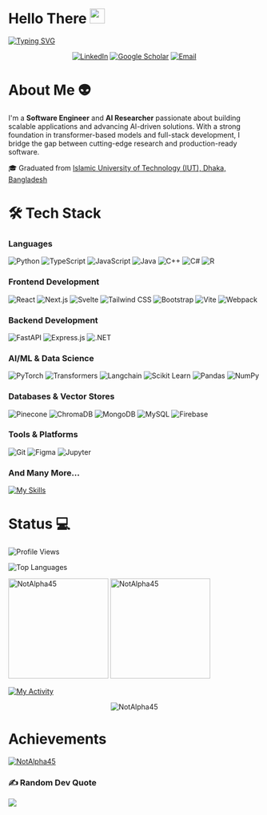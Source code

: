 <h1>Hello There <img src = "https://raw.githubusercontent.com/MartinHeinz/MartinHeinz/master/wave.gif" width = 30px></h1>

[![Typing SVG](https://readme-typing-svg.herokuapp.com?font=Fira+Code&size=18&duration=2000&pause=1000&multiline=true&width=435&lines=An+explorer+at+heart+❤;Qustioning+existence+3.0+🤔)](https://git.io/typing-svg)

<div align="center">
  
[![LinkedIn](https://img.shields.io/badge/LinkedIn-0077B5?style=for-the-badge&logo=linkedin&logoColor=white)](your-linkedin-url)
[![Google Scholar](https://img.shields.io/badge/Google_Scholar-4285F4?style=for-the-badge&logo=google-scholar&logoColor=white)](your-scholar-url)
[![Email](https://img.shields.io/badge/Email-D14836?style=for-the-badge&logo=gmail&logoColor=white)](mailto:mashrurmaheen@gmail.com)

</div>

# About Me 👽

I'm a **Software Engineer** and **AI Researcher** passionate about building scalable applications and advancing AI-driven solutions. With a strong foundation in transformer-based models and full-stack development, I bridge the gap between cutting-edge research and production-ready software.

🎓 Graduated from <a href="https://www.iutoic-dhaka.edu/">Islamic University of Technology (IUT), Dhaka, Bangladesh</a>

# 🛠️ Tech Stack

### Languages
![Python](https://img.shields.io/badge/Python-3776AB?style=for-the-badge&logo=python&logoColor=white)
![TypeScript](https://img.shields.io/badge/TypeScript-007ACC?style=for-the-badge&logo=typescript&logoColor=white)
![JavaScript](https://img.shields.io/badge/JavaScript-F7DF1E?style=for-the-badge&logo=javascript&logoColor=black)
![Java](https://img.shields.io/badge/Java-ED8B00?style=for-the-badge&logo=openjdk&logoColor=white)
![C++](https://img.shields.io/badge/C++-00599C?style=for-the-badge&logo=cplusplus&logoColor=white)
![C#](https://img.shields.io/badge/C%23-239120?style=for-the-badge&logo=c-sharp&logoColor=white)
![R](https://img.shields.io/badge/R-276DC3?style=for-the-badge&logo=r&logoColor=white)

### Frontend Development
![React](https://img.shields.io/badge/React-20232A?style=for-the-badge&logo=react&logoColor=61DAFB)
![Next.js](https://img.shields.io/badge/Next.js-000000?style=for-the-badge&logo=nextdotjs&logoColor=white)
![Svelte](https://img.shields.io/badge/Svelte-FF3E00?style=for-the-badge&logo=svelte&logoColor=white)
![Tailwind CSS](https://img.shields.io/badge/Tailwind_CSS-38B2AC?style=for-the-badge&logo=tailwind-css&logoColor=white)
![Bootstrap](https://img.shields.io/badge/Bootstrap-7952B3?style=for-the-badge&logo=bootstrap&logoColor=white)
![Vite](https://img.shields.io/badge/Vite-646CFF?style=for-the-badge&logo=vite&logoColor=white)
![Webpack](https://img.shields.io/badge/Webpack-8DD6F9?style=for-the-badge&logo=webpack&logoColor=black)

### Backend Development
![FastAPI](https://img.shields.io/badge/FastAPI-009688?style=for-the-badge&logo=fastapi&logoColor=white)
![Express.js](https://img.shields.io/badge/Express.js-000000?style=for-the-badge&logo=express&logoColor=white)
![.NET](https://img.shields.io/badge/.NET-512BD4?style=for-the-badge&logo=dotnet&logoColor=white)

### AI/ML & Data Science
![PyTorch](https://img.shields.io/badge/PyTorch-EE4C2C?style=for-the-badge&logo=pytorch&logoColor=white)
![Transformers](https://img.shields.io/badge/🤗_Transformers-FFD21E?style=for-the-badge)
![Langchain](https://img.shields.io/badge/🦜_Langchain-1C3C3C?style=for-the-badge)
![Scikit Learn](https://img.shields.io/badge/Scikit_Learn-F7931E?style=for-the-badge&logo=scikit-learn&logoColor=white)
![Pandas](https://img.shields.io/badge/Pandas-150458?style=for-the-badge&logo=pandas&logoColor=white)
![NumPy](https://img.shields.io/badge/NumPy-013243?style=for-the-badge&logo=numpy&logoColor=white)

### Databases & Vector Stores
![Pinecone](https://img.shields.io/badge/Pinecone-000000?style=for-the-badge)
![ChromaDB](https://img.shields.io/badge/ChromaDB-FF6F00?style=for-the-badge)
![MongoDB](https://img.shields.io/badge/MongoDB-4EA94B?style=for-the-badge&logo=mongodb&logoColor=white)
![MySQL](https://img.shields.io/badge/MySQL-4479A1?style=for-the-badge&logo=mysql&logoColor=white)
![Firebase](https://img.shields.io/badge/Firebase-FFCA28?style=for-the-badge&logo=firebase&logoColor=black)

### Tools & Platforms
![Git](https://img.shields.io/badge/Git-F05032?style=for-the-badge&logo=git&logoColor=white)
![Figma](https://img.shields.io/badge/Figma-F24E1E?style=for-the-badge&logo=figma&logoColor=white)
![Jupyter](https://img.shields.io/badge/Jupyter-F37626?style=for-the-badge&logo=jupyter&logoColor=white)

### And Many More...
[![My Skills](https://skillicons.dev/icons?i=typescript,react,svelte,nodejs,express,html,css,sass,tailwind,bootstrap,jest,python,sklearn,pytorch,tensorflow,fastapi,django,anaconda,selenium,java,bash,powershell,mysql,figma,git,github,latex,windows,linux,docker,mongodb,firebase,p5js&theme=dark)](https://skillicons.dev)

# Status 💻

![Profile Views](https://komarev.com/ghpvc/?username=NotAlpha45&color=blueviolet&style=for-the-badge)

![Top Languages](https://github-readme-stats.vercel.app/api/top-langs/?username=NotAlpha45&layout=compact&theme=radical&hide_border=true)

<p><img height="200em" src="https://github-readme-stats.vercel.app/api?username=NotAlpha45&hide_border=true&count_private=true&show_icons=true&theme=codeSTACKr" alt="NotAlpha45"/>
<img height="200em" src="https://github-readme-stats.vercel.app/api/top-langs?username=NotAlpha45&show_icons=true&locale=en&layout=compact&hide_border=true&theme=codeSTACKr" alt="NotAlpha45"/></p>

[![My Activity](https://github-readme-activity-graph.vercel.app/graph?username=NotAlpha45&theme=dracula)](https://github.com/ashutosh00710/github-readme-activity-graph)




<p align="center">
<img src="https://github-readme-streak-stats.herokuapp.com/?user=NotAlpha45&theme=black-ice&hide_border=true&stroke=0000&background=0D1117&ring=e05397&fire=e05397&currStreakLabel=e05397" alt="NotAlpha45" />
</p>



# Achievements

<a href="https://github.com/NotAlpha45"><img src="https://github-profile-trophy.vercel.app/?username=NotAlpha45&margin-w=5&theme=radical" alt="NotAlpha45" /></a>

### ✍️ Random Dev Quote
![](https://quotes-github-readme.vercel.app/api?type=horizontal&theme=tokyonight)
